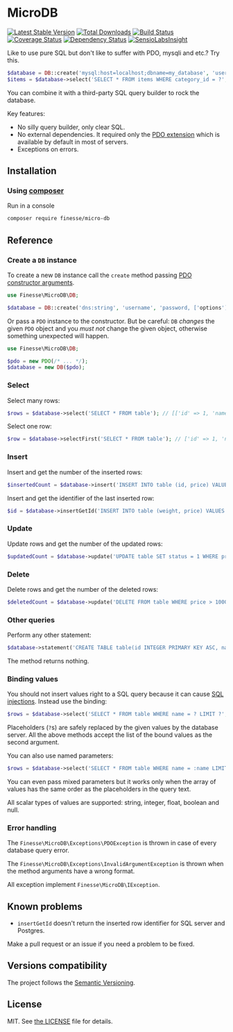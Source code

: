 # MicroDB

[![Latest Stable Version](https://poser.pugx.org/finesse/micro-db/v/stable)](https://packagist.org/packages/finesse/micro-db)
[![Total Downloads](https://poser.pugx.org/finesse/micro-db/downloads)](https://packagist.org/packages/finesse/micro-db)
[![Build Status](https://php-eye.com/badge/finesse/micro-db/tested.svg)](https://travis-ci.org/FinesseRus/MicroDB)
[![Coverage Status](https://coveralls.io/repos/github/FinesseRus/MicroDB/badge.svg?branch=master)](https://coveralls.io/github/FinesseRus/MicroDB?branch=master)
[![Dependency Status](https://www.versioneye.com/php/finesse:micro-db/badge)](https://www.versioneye.com/php/finesse:micro-db)
[![SensioLabsInsight](https://insight.sensiolabs.com/projects/86ca4104-f2d4-4064-a0d3-bba5a4aa2fe2/mini.png)](https://insight.sensiolabs.com/projects/86ca4104-f2d4-4064-a0d3-bba5a4aa2fe2)

Like to use pure SQL but don't like to suffer with PDO, mysqli and etc.? Try this.

```php
$database = DB::create('mysql:host=localhost;dbname=my_database', 'user', 'pass');
$items = $database->select('SELECT * FROM items WHERE category_id = ?', [3]);
```

You can combine it with a third-party SQL query builder to rock the database.

Key features:

* No silly query builder, only clear SQL.
* No external dependencies.
  It required only the [PDO extension](http://php.net/manual/en/book.pdo.php) which is available by default in most of servers.
* Exceptions on errors.


## Installation

### Using [composer](https://getcomposer.org)

Run in a console

```bash
composer require finesse/micro-db
```


## Reference

### Create a `DB` instance

To create a new `DB` instance call the `create` method passing 
[PDO constructor arguments](http://php.net/manual/en/pdo.construct.php).

```php
use Finesse\MicroDB\DB;

$database = DB::create('dns:string', 'username', 'password, ['options']);
```

Or pass a `PDO` instance to the constructor. But be careful: `DB` _changes_ the given `PDO` object and you _must not_ change the
given object, otherwise something unexpected will happen.

```php
use Finesse\MicroDB\DB;

$pdo = new PDO(/* ... */);
$database = new DB($pdo);
```

### Select

Select many rows:

```php
$rows = $database->select('SELECT * FROM table'); // [['id' => 1, 'name' => 'Bill'], ['id' => 2, 'name' => 'John']]
```

Select one row:

```php
$row = $database->selectFirst('SELECT * FROM table'); // ['id' => 1, 'name' => 'Bill']
```

### Insert

Insert and get the number of the inserted rows:

```php
$insertedCount = $database->insert('INSERT INTO table (id, price) VALUES (1, 45), (2, 98)'); // 2
```

Insert and get the identifier of the last inserted row:

```php
$id = $database->insertGetId('INSERT INTO table (weight, price) VALUES (12.3, 45)'); // 3
```

### Update

Update rows and get the number of the updated rows:

```php
$updatedCount = $database->update('UPDATE table SET status = 1 WHERE price < 1000');
```

### Delete

Delete rows and get the number of the deleted rows:

```php
$deletedCount = $database->update('DELETE FROM table WHERE price > 1000');
```

### Other queries

Perform any other statement:

```php
$database->statement('CREATE TABLE table(id INTEGER PRIMARY KEY ASC, name TEXT, price NUMERIC)');
```

The method returns nothing.

### Binding values

You should not insert values right to a SQL query because it can cause 
[SQL injections](https://en.wikipedia.org/wiki/SQL_injection). Instead use the binding:

```php
$rows = $database->select('SELECT * FROM table WHERE name = ? LIMIT ?', ['Jack', 10]);
```

Placeholders (`?`s) are safely replaced by the given values by the database server. All the above methods accept the 
list of the bound values as the second argument.

You can also use named parameters:

```php
$rows = $database->select('SELECT * FROM table WHERE name = :name LIMIT :limit', [':name' => 'Jack', ':limit' => 10]);
```

You can even pass mixed parameters but it works only when the array of values has the same order as 
the placeholders in the query text.

All scalar types of values are supported: string, integer, float, boolean and null.

### Error handling

The `Finesse\MicroDB\Exceptions\PDOException` is thrown in case of every database query error.

The `Finesse\MicroDB\Exceptions\InvalidArgumentException` is thrown when the method arguments have a wrong format.

All exception implement `Finesse\MicroDB\IException`.


## Known problems

* `insertGetId` doesn't return the inserted row identifier for SQL server and Postgres.

Make a pull request or an issue if you need a problem to be fixed.


## Versions compatibility

The project follows the [Semantic Versioning](http://semver.org).


## License

MIT. See [the LICENSE](LICENSE) file for details.

